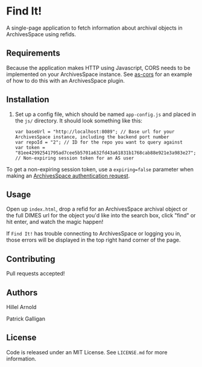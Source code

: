 # Find It!

A single-page application to fetch information about archival objects in ArchivesSpace using refids.

## Requirements

Because the application makes HTTP using Javascript, CORS needs to be implemented on your ArchivesSpace instance. See [as-cors](https://github.com/RockefellerArchiveCenter/as-cors) for an example of how to do this with an ArchivesSpace plugin.

## Installation

1.  Set up a config file, which should be named `app-config.js` and placed in the `js/` directory. It should look something like this:

        var baseUrl = "http://localhost:8089"; // Base url for your ArchivesSpace instance, including the backend port number
        var repoId = "2"; // ID for the repo you want to query against
        var token = "81ee42992541795ad7cee5b5701a632fd43a61831b1768cab88e921e3a983e27"; // Non-expiring session token for an AS user

To get a non-expiring session token, use a `expiring=false` parameter when making an [ArchivesSpace authentication request](http://archivesspace.github.io/archivesspace/api/#authentication).

## Usage

Open up `index.html`, drop a refid for an ArchivesSpace archival object or the full DIMES url for the object you'd like into the search box, click "find" or hit enter, and watch the magic happen!

If `Find It!` has trouble connecting to ArchivesSpace or logging you in, those errors will be displayed in the top right hand corner of the page.

## Contributing

Pull requests accepted!

## Authors

Hillel Arnold

Patrick Galligan

## License

Code is released under an MIT License. See `LICENSE.md` for more information.
